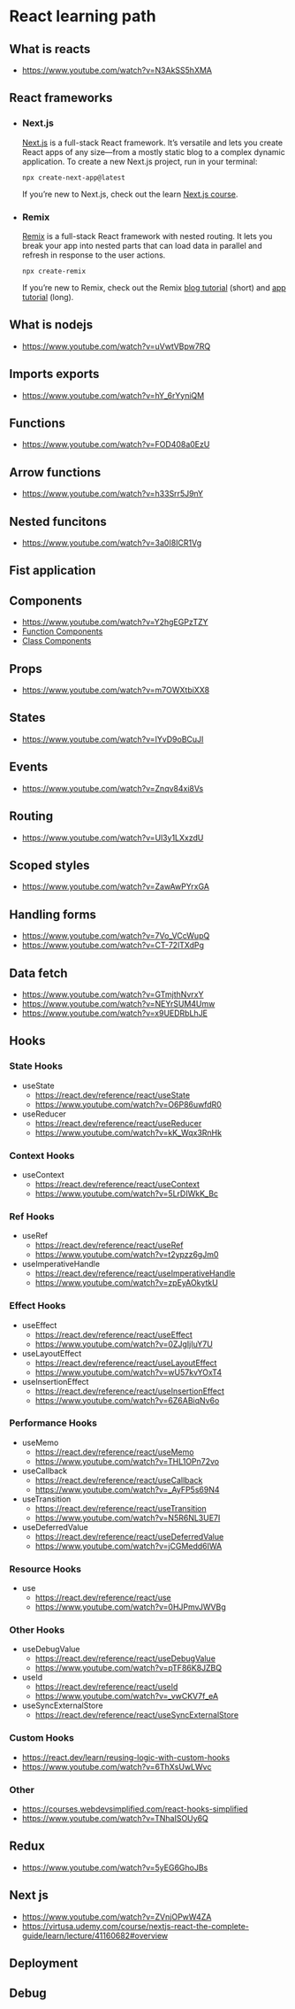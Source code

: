 
# React learning path

## What is reacts
  - https://www.youtube.com/watch?v=N3AkSS5hXMA
## React frameworks
  - ### Next.js
    [Next.js](https://nextjs.org/) is a full-stack React framework. It’s versatile and lets you create React apps of any size—from a mostly static blog to a complex dynamic application.
    To create a new Next.js project, run in your terminal:
    
        npx create-next-app@latest
    
    If you’re new to Next.js, check out the learn [Next.js course](https://nextjs.org/learn).
    
  - ### Remix
     [Remix](https://remix.run/) is a full-stack React framework with nested routing. It lets you break your app into nested parts that can load data in parallel and refresh in response to the user actions.

        npx create-remix
    If you’re new to Remix, check out the Remix [blog tutorial](https://remix.run/docs/en/main/tutorials/blog) (short) and [app tutorial](https://remix.run/docs/en/main/tutorials/jokes) (long).


## What is nodejs
 - https://www.youtube.com/watch?v=uVwtVBpw7RQ

## Imports exports
 - https://www.youtube.com/watch?v=hY_6rYyniQM
## Functions
 - https://www.youtube.com/watch?v=FOD408a0EzU
## Arrow functions
 - https://www.youtube.com/watch?v=h33Srr5J9nY
## Nested funcitons
  - https://www.youtube.com/watch?v=3a0I8ICR1Vg
## Fist application

## Components
 - https://www.youtube.com/watch?v=Y2hgEGPzTZY
 - [Function Components](https://www.youtube.com/watch?v=Cla1WwguArA)
 - [Class Components](https://www.youtube.com/watch?v=lnV34uLEzis)
## Props
 - https://www.youtube.com/watch?v=m7OWXtbiXX8
## States
 - https://www.youtube.com/watch?v=IYvD9oBCuJI
## Events
 - https://www.youtube.com/watch?v=Znqv84xi8Vs
## Routing
 - https://www.youtube.com/watch?v=Ul3y1LXxzdU
## Scoped styles
 - https://www.youtube.com/watch?v=ZawAwPYrxGA
## Handling forms
 - https://www.youtube.com/watch?v=7Vo_VCcWupQ
 - https://www.youtube.com/watch?v=CT-72lTXdPg
## Data fetch
 - https://www.youtube.com/watch?v=GTmjthNvrxY
 - https://www.youtube.com/watch?v=NEYrSUM4Umw
 - https://www.youtube.com/watch?v=x9UEDRbLhJE
## Hooks 
### State Hooks 
 - useState
   - https://react.dev/reference/react/useState
   - https://www.youtube.com/watch?v=O6P86uwfdR0
 - useReducer
   - https://react.dev/reference/react/useReducer
   - https://www.youtube.com/watch?v=kK_Wqx3RnHk
### Context Hooks 
 - useContext
   - https://react.dev/reference/react/useContext
   - https://www.youtube.com/watch?v=5LrDIWkK_Bc
### Ref Hooks 
 - useRef
   - https://react.dev/reference/react/useRef
   - https://www.youtube.com/watch?v=t2ypzz6gJm0
 - useImperativeHandle
   - https://react.dev/reference/react/useImperativeHandle
   - https://www.youtube.com/watch?v=zpEyAOkytkU
### Effect Hooks 
 - useEffect
   - https://react.dev/reference/react/useEffect
   - https://www.youtube.com/watch?v=0ZJgIjIuY7U
 - useLayoutEffect
   - https://react.dev/reference/react/useLayoutEffect
   - https://www.youtube.com/watch?v=wU57kvYOxT4
 - useInsertionEffect
   - https://react.dev/reference/react/useInsertionEffect
   - https://www.youtube.com/watch?v=6Z6ABiqNv6o
### Performance Hooks 
 - useMemo
   - https://react.dev/reference/react/useMemo
   - https://www.youtube.com/watch?v=THL1OPn72vo
 - useCallback
   - https://react.dev/reference/react/useCallback
   - https://www.youtube.com/watch?v=_AyFP5s69N4
 - useTransition
   - https://react.dev/reference/react/useTransition
   - https://www.youtube.com/watch?v=N5R6NL3UE7I
 - useDeferredValue
   - https://react.dev/reference/react/useDeferredValue
   - https://www.youtube.com/watch?v=jCGMedd6IWA
### Resource Hooks 
 - use
   - https://react.dev/reference/react/use
   - https://www.youtube.com/watch?v=0HJPmvJWVBg
### Other Hooks 
 - useDebugValue
   - https://react.dev/reference/react/useDebugValue
   - https://www.youtube.com/watch?v=pTF86K8JZBQ
 - useId
   - https://react.dev/reference/react/useId
   - https://www.youtube.com/watch?v=_vwCKV7f_eA
 - useSyncExternalStore
   - https://react.dev/reference/react/useSyncExternalStore
### Custom Hooks 
 - https://react.dev/learn/reusing-logic-with-custom-hooks
 - https://www.youtube.com/watch?v=6ThXsUwLWvc
### Other 
 - https://courses.webdevsimplified.com/react-hooks-simplified
 - https://www.youtube.com/watch?v=TNhaISOUy6Q
 
## Redux
 - https://www.youtube.com/watch?v=5yEG6GhoJBs
 
 ## Next js
 - https://www.youtube.com/watch?v=ZVnjOPwW4ZA
 - https://virtusa.udemy.com/course/nextjs-react-the-complete-guide/learn/lecture/41160682#overview

## Deployment
## Debug

